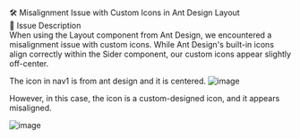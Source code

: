 🛠️ Misalignment Issue with Custom Icons in Ant Design Layout <br>
📌 Issue Description <br>
When using the Layout component from Ant Design, we encountered a misalignment issue with custom icons. While Ant Design's built-in icons align correctly within the Sider component, our custom icons appear slightly off-center. <br>

The icon in nav1 is from ant design and it is centered.
![image](https://github.com/user-attachments/assets/2f8ce363-5baa-452f-8797-714858bf9b32)

However, in this case, the icon is a custom-designed icon, and it appears misaligned.

![image](https://github.com/user-attachments/assets/5a2e75a4-ad96-4644-81c2-843e31fd1f73)







